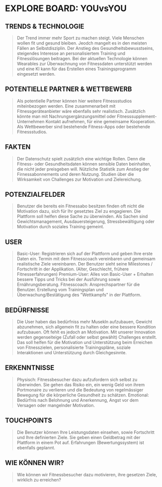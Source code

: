 #  EXPLORE BOARD: YOUvsYOU

## TRENDS & TECHNOLOGIE
> Der Trend immer mehr Sport zu machen steigt. Viele Menschen wollen fit und gesund bleiben. Jeodch mangelt es in den meisten Fällen an Selbstdisziplin. Der Anstieg des Gesundheitsbewusstseins, steigendes Interesse an personalisiertem Training und Fitnesslösungen beitragen. Bei der aktuellen Technologie können Wearables zur Überwachnung von Fitnessdaten unterstützt werden und eine KI kann für das Erstellen eines Trainingsprogramm eingesetzt werden.

## POTENTIELLE PARTNER & WETTBEWERB
> Als potentielle Partner können hier weitere Fitnessstudios miteinbezogen werden. Eine zusammenarbeit mit Fitnessgeräteanbieter wäre ebenfalls sehr realistisch. Zusätzlich könnte man mit Nachrungsergänzungsmittel oder Fitnesssupplement-Unternehmen Kontakt aufnehmen, für eine gemeinsame Kooperation. Als Wettbewerber sind bestehende Fitness-Apps oder bestehende Fitnessstudios.

## FAKTEN
> Der Datenschutz spielt zusätzlich eine wichtige Rollen. Denn die Fitness- oder Gesundheitsdaten können sensible Daten beinhalten, die nicht jeder preisgeben will. Nützliche Statistik zum Anstieg der Firnessabonnements und deren Nutzung. Studien über die Wirksamkeit von Challenges zur Motivation und Zielereichung.

## POTENZIALFELDER
> Benutzer die bereits ein Fitnessabo besitzen finden oft nicht die Motivation dazu, sich für Ihr gesetztes Ziel zu engagieren. Die Plattform soll helfen diese Sache zu überwinden. Als Sachen sind Gewichtsmanagement, Ausdauersteigerung, Stressbewältigung oder Motivation durch soziales Training gemeint.

## USER
> Basic-User: Registrieren sich auf der Plattform und geben Ihre erste Daten ein. Termin mit dem Fitnesscoach vereinbaren und gemeinsam realistische Ziele vereinbaren. Der Benutzer sieht seine Milestones / Fortschritt in der Applikation. (Alter, Geschlecht, frühere Fitnesserfahrungen)
Premium-User: Alles von Basic-User + Erhalten bessere Tipps und Tricks bei der Ausführung sowie Ernährungsberatung.
Fitnesscoach: Ansprechspartner für die Benutzer. Erstellung vom Trainingsplan und Überwachung/Bestätigung des "Wettkampfs" in der Plattform.

## BEDÜRFNISSE
> Die User haben das bedürfniss mehr Musekln aufzubauen, Gewicht abzunehmen, sich allgemein fit zu halten oder eine bessere Kondition aufzubauen. Oft fehlt es jedoch an Motivation. Mit unserer Innovation werden gegenseiteige (Zufall oder selbst gewählt) Challenges erstellt. Das soll helfen für die Motivation und Unterstützung beim Erreichen von Fitnesszielen, personalisierte Trainingspläne, soziale Interaktionen und Unterstützung durch Gleichgesinnte.

## ERKENNTNISSE
> Physisch: Fitnessbesucher dazu aufzufordern sich selbst zu überwinden. Sie gehen das Risiko ein, ein wenig Geld von ihrem Portmonaire zu verlieren und die Bedeutung von regelmässiger Bewegung für die körperliche Gesundheit zu schätzen.
Emotional: Bedürfnis nach Belohnung und Anerkennung, Angst vor dem Versagen oder mangelnder Motivation.

## TOUCHPOINTS
> Die Benutzer können Ihre Leistungsdaten einsehen, sowie Fortschritt und Ihre definierten Ziele. Sie geben einen Geldbetrag mit der Plattform in einem Pot auf. Erfahrungen (Bewertungssystem) ist ebenfalls geplannt.

## WIE KÖNNEN WIR?
> Wie können wir Fitnessbesucher dazu motivieren, ihre gesetzen Ziele, wirklich zu erreichen?